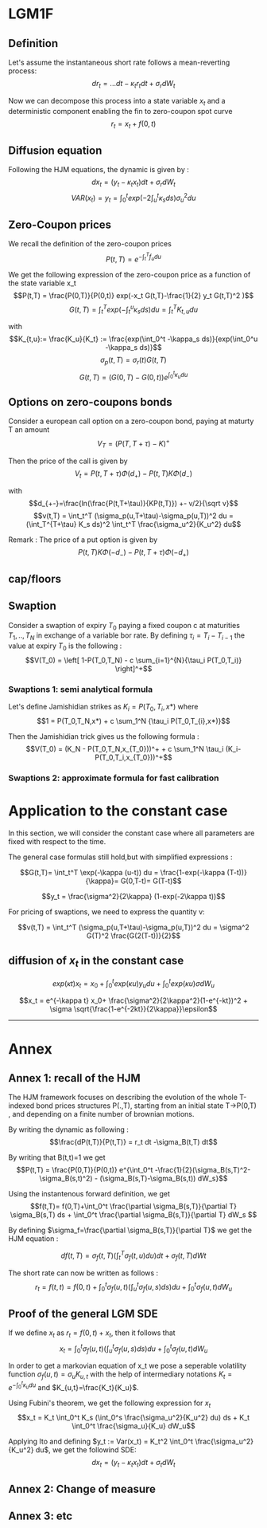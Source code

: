 # LGM1F

## Definition
Let's assume the instantaneous short rate follows a mean-reverting process:
$$dr_t = ... dt - \kappa_t r_t dt + \sigma_r dW_t $$

Now we can decompose this process into a state variable $x_t$ and a deterministic component enabling the fin to zero-coupon spot curve
$$r_t = x_t + f(0,t)$$

## Diffusion equation
Following the HJM equations, the dynamic is given by :
$$dx_t = (y_t - \kappa_t x_t) dt + \sigma_r dW_t$$
$$VAR(x_t)=y_t = \int_0^t exp(-2 \int_u^t \kappa_s ds) \sigma_u^2 du$$

## Zero-Coupon prices
We recall the definition of the zero-coupon prices
$$P(t,T) = e^{-\int_t^T f_u du}$$

We get the following expression of the zero-coupon price as a function of the state variable x_t
$$P(t,T) = \frac{P(0,T)}{P(0,t)} exp(-x_t G(t,T)-\frac{1}{2} y_t G(t,T)^2 )$$
$$G(t,T) = \int_t^T exp(-\int_t^u \kappa_s ds) du= \int_t^T K_{t,u} du$$

with
$$K_{t,u}:= \frac{K_u}{K_t} := \frac{exp(\int_0^t -\kappa_s ds)}{exp(\int_0^u -\kappa_s ds)}$$
$$\sigma_p(t,T) = \sigma_r(t) G(t,T)$$
$$G(t,T)=(G(0,T)-G(0,t))e^{\int_0^t \kappa_u du}$$

## Options on zero-coupons bonds
Consider a european call option on a zero-coupon bond, paying at maturty T an amount
$$V_T = (P(T,T+\tau)-K)^+ $$

Then the price of the call is given by
$$V_t = P(t,T+\tau)\Phi(d_+)-P(t,T)K\Phi(d_-) $$

with 
$$d_{+-}=\frac{ln(\frac{P(t,T+\tau)}{KP(t,T)}) +- v/2}{\sqrt v}$$
$$v(t,T) = \int_t^T (\sigma_p(u,T+\tau)-\sigma_p(u,T))^2 du = (\int_T^{T+\tau} K_s ds)^2 \int_t^T \frac{\sigma_u^2}{K_u^2} du$$


Remark : The price of a put option is given by
$$P(t,T)K\Phi(-d_-) - P(t,T+\tau)\Phi(-d_+) $$

## cap/floors

## Swaption

Consider a swaption of expiry $T_0$ paying a fixed coupon c at maturities $T_1,..,T_N$ in exchange of a variable bor rate. By defining $\tau_i=T_i-T_{i-1}$ the value at expiry $T_0$ is the following :
$$V(T_0) = \left[ 1-P(T_0,T_N) - c \sum_{i=1}^{N}{\tau_i P(T_0,T_i)} \right]^+$$

### Swaptions 1: semi analytical formula
Let's define Jamishidian strikes as $K_i=P(T_0, T_i, x*)$ where
$$1 = P(T_0,T_N,x*) + c \sum_1^N {\tau_i P(T_0,T_{i},x*)}$$

Then the Jamishidian trick gives us the following formula :
$$V(T_0) = (K_N - P(T_0,T_N,x_{T_0}))^+ + c \sum_1^N \tau_i (K_i-P(T_0,T_i,x_{T_0}))^+$$

### Swaptions 2: approximate formula for fast calibration

# Application to the constant case

In this section, we will consider the constant case where all parameters are fixed with respect to the time.

The general case formulas still hold,but with simplified expressions :

$$G(t,T)= \int_t^T \exp(-\kappa (u-t)) du = \frac{1-exp(-\kappa (T-t))}{\kappa}= G(0,T-t)= G(T-t)$$

$$y_t = \frac{\sigma^2}{2\kappa} (1-exp(-2\kappa t))$$

For pricing of swaptions, we need to express the quantity v:

$$v(t,T) = \int_t^T (\sigma_p(u,T+\tau)-\sigma_p(u,T))^2 du
         = \sigma^2 G(T)^2 \frac{G(2(T-t))}{2}$$


## diffusion of $x_t$ in the constant case

$$exp(\kappa t)x_t = x_0+\int_0^t exp(\kappa u) y_u du + \int_0^t exp(\kappa u) \sigma dW_u$$

$$x_t = e^{-\kappa t} x_0+ 
         \frac{\sigma^2}{2\kappa^2}(1-e^{-kt})^2 +
         \sigma \sqrt{\frac{1-e^{-2kt}}{2\kappa}}\epsilon$$


____________________________________________________________________


# Annex
## Annex 1: recall of the HJM
The HJM framework focuses on describing the evolution of the whole T-indexed bond prices structures P(.,T), starting from an initial state T->P(0,T) , and depending on a finite number of brownian motions.

By writing the dynamic as following :
$$\frac{dP(t,T)}{P(t,T)} = r_t dt -\sigma_B(t,T) dt$$

By writing that B(t,t)=1 we get
$$P(t,T) = \frac{P(0,T)}{P(0,t)} e^{\int_0^t -\frac{1}{2}(\sigma_B(s,T)^2-\sigma_B(s,t)^2) - (\sigma_B(s,T)-\sigma_B(s,t)) dW_s}$$

Using the instantenous forward definition, we get
$$f(t,T)= f(0,T)+\int_0^t \frac{\partial \sigma_B(s,T)}{\partial T} \sigma_B(s,T)  ds + \int_0^t \frac{\partial \sigma_B(s,T)}{\partial T} dW_s $$

By defining $\sigma_f=\frac{\partial \sigma_B(s,T)}{\partial T}$ we get the HJM equation :

$$\begin{equation*}
df(t,T) = \sigma_f(t,T) (\int_t^T \sigma_f(t,u)du) dt + \sigma_f(t,T) dWt 
\end{equation*}$$

The short rate can now be written as follows :
$$r_t = f(t,t) = f(0,t) + \int_0^t \sigma_f(u,t) (\int_u^t \sigma_f(u,s)ds)du + \int_0^t \sigma_f(u,t)dW_u$$

## Proof of the general LGM SDE
If we define $x_t$ as $r_t = f(0,t)+x_t$, then it follows that
$$x_t = \int_0^t \sigma_f(u,t) (\int_u^t \sigma_f(u,s)ds)du + \int_0^t \sigma_f(u,t)dW_u$$

In order to get a markovian equation of x_t we pose a seperable volatility function $\sigma_f(u,t)=\sigma_u K_{u,t}$ with the help of intermediary notations $K_t = e^{-\int_0^t \kappa_u du}$ and $K_{u,t}=\frac{K_t}{K_u}$.

Using Fubini's theorem, we get the following expression for $x_t$
$$x_t = K_t \int_0^t K_s (\int_0^s \frac{\sigma_u^2}{K_u^2} du) ds  + K_t \int_0^t \frac{\sigma_u}{K_u} dW_u$$

Applying Ito and defining $y_t := Var(x_t) = K_t^2 \int_0^t \frac{\sigma_u^2}{K_u^2} du$, we get the followind SDE:
$$dx_t = (y_t-\kappa_t x_t) dt + \sigma_t dW_t $$


## Annex 2: Change of measure
## Annex 3: etc
